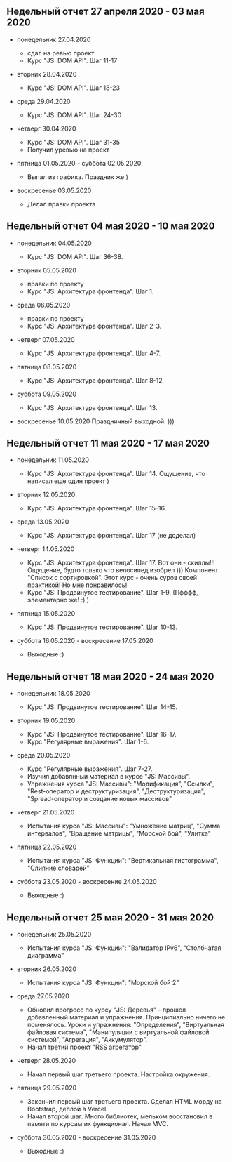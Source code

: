 ## Недельный отчет 27 апреля 2020 - 03 мая 2020

* понедельник 27.04.2020
  * сдал на ревью проект
  * Курс "JS: DOM API". Шаг 11-17
  
* вторник 28.04.2020
  * Курс "JS: DOM API". Шаг 18-23
  
* среда 29.04.2020
  * Курс "JS: DOM API". Шаг 24-30

* четверг 30.04.2020
  * Курс "JS: DOM API". Шаг 31-35
  * Получил уревью на проект
  
* пятница 01.05.2020 - суббота 02.05.2020
  * Выпал из графика. Праздник же )
  
* воскресенье 03.05.2020
  * Делал правки проекта
  
## Недельный отчет 04 мая 2020 - 10 мая 2020

* понедельник 04.05.2020
  * Курс "JS: DOM API". Шаг 36-38.
  
* вторник 05.05.2020
  * правки по проекту
  * Курс "JS: Архитектура фронтенда". Шаг 1.
  
* среда 06.05.2020
  * правки по проекту
  * Курс "JS: Архитектура фронтенда". Шаг 2-3.
  
* четверг 07.05.2020
  * Курс "JS: Архитектура фронтенда". Шаг 4-7.
  
* пятница 08.05.2020
  * Курс "JS: Архитектура фронтенда". Шаг 8-12
  
* суббота 09.05.2020
  * Курс "JS: Архитектура фронтенда". Шаг 13.
  
* воскресенье 10.05.2020
  Праздничный выходной. )))
  
## Недельный отчет 11 мая 2020 - 17 мая 2020
  
* понедельник 11.05.2020
  * Курс "JS: Архитектура фронтенда". Шаг 14. Ощущение, что написал еще один проект )
  
* вторник 12.05.2020
  * Курс "JS: Архитектура фронтенда". Шаг 15-16.
  
* среда 13.05.2020
  * Курс "JS: Архитектура фронтенда". Шаг 17 (не доделал)
  
* четверг 14.05.2020
  * Курс "JS: Архитектура фронтенда". Шаг 17. Вот они - скиллы!!! Ощущение, будто только что велосипед изобрел ))) Компонент "Список с сортировкой". Этот курс - очень суров своей практикой! Но мне понравилось!
  * Курс "JS: Продвинутое тестирование". Шаг 1-9. (Пфффф, элементарно же! :) )
  
* пятница 15.05.2020
  * Курс "JS: Продвинутое тестирование". Шаг 10-13.

* суббота 16.05.2020 - воскресение 17.05.2020
  * Выходные :)
  
## Недельный отчет 18 мая 2020 - 24 мая 2020
  
* понедельник 18.05.2020
  * Курс "JS: Продвинутое тестирование". Шаг 14-15.

* вторник 19.05.2020
  * Курс "JS: Продвинутое тестирование". Шаг 16-17.
  * Курс "Регулярные выражения". Шаг 1-6.
  
* среда 20.05.2020
  * Курс "Регулярные выражения". Шаг 7-27.
  * Изучил добавлнный материал в курсе "JS: Массивы".
  * Упражнения курса "JS: Массивы": "Модификация", "Ссылки", "Rest-оператор и деструктуризация", "Деструктуризация", "Spread-оператор и создание новых массивов"
  
* четверг 21.05.2020
  * Испытания курса "JS: Массивы": "Умножение матриц", "Сумма интервалов", "Вращение матрицы", "Морской бой", "Улитка"
  
* пятница 22.05.2020
  * Испытания курса "JS: Функции": "Вертикальная гистограмма", "Слияние словарей"

* суббота 23.05.2020 - воскресение 24.05.2020
  * Выходные :)

## Недельный отчет 25 мая 2020 - 31 мая 2020
* понедельник 25.05.2020
  * Испытания курса "JS: Функции": "Валидатор IPv6", "Столбчатая диаграмма"

* вторник 26.05.2020
  * Испытания курса "JS: Функции": "Морской бой 2"
  
* среда 27.05.2020
  * Обновил прогресс по курсу "JS: Деревья" - прошел добавленный материал и упражнения. Принципиально ничего не поменялось. Уроки и упражнения: "Определения", "Виртуальная файловая система", "Манипуляции с виртуальной файловой системой", "Агрегация", "Аккумулятор".
  * Начал третий проект "RSS агрегатор"
  
* четверг 28.05.2020
  * Начал первый шаг третьего проекта. Настройка окружения.
  
* пятница 29.05.2020
  * Закончил первый шаг третьего проекта. Сделал HTML морду на Bootstrap, деплой в Vercel.
  * Начал второй шаг. Много библиотек, мельком восстановил в памяти по курсам их функционал. Начал MVC.

* суббота 30.05.2020 - воскресение 31.05.2020
  * Выходные :)
